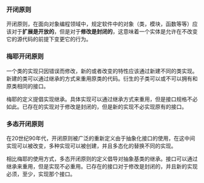 ### 开闭原则

开闭原则，在面向对象编程领域中，规定软件中的对象（类，模块，函数等等）应该对于**扩展是开放的**，但是对于**修改是封闭的**，这意味着一个实体是允许在不改变它的源代码的前提下变更它的行为。

### 梅耶开闭原则

一个类的实现只因错误而修改，新的或者改变的特性应该通过新建不同的类实现。新建的类可以通过继承的方式来重用原类的代码。衍生的子类可以或不可以拥有和原类相同的接口。

梅耶的定义提倡实现继承。具体实现可以通过继承方式来重用，但是接口规格不必如此。已存在的实现对于修改是封闭的，但是新的实现不必实现原有的接口。 

### 多态开闭原则

在20世纪90年代，开闭原则被广泛的重新定义由于抽象化接口的使用，在这中间实现可以被改变，多种实现可以被创建，并且多态化的替换不同的实现。

相比梅耶的使用方式，多态开闭原则的定义倡导对抽象基类的继承。接口可以通过继承来重用，但是实现不必重用。已存在的接口对于修改是封闭的，并且新的实现必须，至少，实现那个接口。